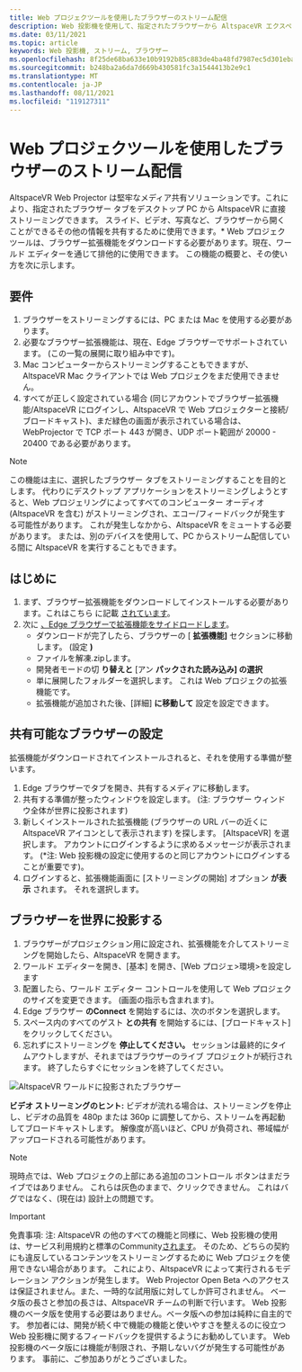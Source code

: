 ```yaml
---
title: Web プロジェクツールを使用したブラウザーのストリーム配信
description: Web 投影機を使用して、指定されたブラウザーから AltspaceVR エクスペリエンスにコンテンツをストリーミングする方法について説明します。
ms.date: 03/11/2021
ms.topic: article
keywords: Web 投影機, ストリーム, ブラウザー
ms.openlocfilehash: 8f25de68ba633e10b9192b85c883de4ba48fd7987ec5d301ebac8443982a1a55
ms.sourcegitcommit: b248ba2a6da7d669b430581fc3a1544413b2e9c1
ms.translationtype: MT
ms.contentlocale: ja-JP
ms.lasthandoff: 08/11/2021
ms.locfileid: "119127311"
---
```

# <a name="using-the-web-projector-to-stream-a-browser"></a>Web プロジェクツールを使用したブラウザーのストリーム配信

AltspaceVR Web Projector は堅牢なメディア共有ソリューションです。これにより、指定されたブラウザー タブをデスクトップ PC から AltspaceVR に直接ストリーミングできます。 スライド、ビデオ、写真など、ブラウザーから開くことができるその他の情報を共有するために使用できます。* Web プロジェクツールは、ブラウザー拡張機能をダウンロードする必要があります。現在、ワールド エディターを通じて排他的に使用できます。 この機能の概要と、その使い方を次に示します。

## <a name="requirements"></a>要件

1. ブラウザーをストリーミングするには、PC または Mac を使用する必要があります。
2. 必要なブラウザー拡張機能は、現在、Edge ブラウザーでサポートされています。 (この一覧の展開に取り組み中です)。
3. Mac コンピューターからストリーミングすることもできますが、AltspaceVR Mac クライアントでは Web プロジェクをまだ使用できません。
4. すべてが正しく設定されている場合 (同じアカウントでブラウザー拡張機能/AltspaceVR にログインし、AltspaceVR で Web プロジェクターと接続/ブロードキャスト)、まだ緑色の画面が表示されている場合は、WebProjector で TCP ポート 443 が開き、UDP ポート範囲が 20000 - 20400 である必要があります。

> [!NOTE]
> この機能は主に、選択したブラウザー タブをストリーミングすることを目的とします。 代わりにデスクトップ アプリケーションをストリーミングしようとすると、Web プロジェリングによってすべてのコンピューター オーディオ (AltspaceVR を含む) がストリーミングされ、エコー/フィードバックが発生する可能性があります。 これが発生しなかから、AltspaceVR をミュートする必要があります。 または、別のデバイスを使用して、PC からストリーム配信している間に AltspaceVR を実行することもできます。

## <a name="getting-started"></a>はじめに

1. まず、ブラウザー拡張機能をダウンロードしてインストールする必要があります。これはこちら に記載 [されています](https://account.altvr.com/web_projector)。
2. 次に [、Edge ブラウザーで拡張機能をサイドロードします](https://docs.microsoft.com/microsoft-edge/extensions-chromium/getting-started/extension-sideloading)。
    * ダウンロードが完了したら、ブラウザーの [ **拡張機能]** セクションに移動します。 (設定 **)**
    * ファイルを解凍.zipします。
    * 開発者モードの切 **り替えと** [アン **パックされた読み込み] の選択**
    * 単に展開したフォルダーを選択します。 これは Web プロジェクの拡張機能です。
    * 拡張機能が追加された後、[詳細] **に移動して** 設定を設定できます。

## <a name="setting-up-a-shareable-browser"></a>共有可能なブラウザーの設定

拡張機能がダウンロードされてインストールされると、それを使用する準備が整います。

1. Edge ブラウザーでタブを開き、共有するメディアに移動します。
2. 共有する準備が整ったウィンドウを設定します。 (注: ブラウザー ウィンドウ全体が世界に投影されます)
3. 新しくインストールされた拡張機能 (ブラウザーの URL バーの近くに AltspaceVR アイコンとして表示されます) を探します。 [AltspaceVR] を選択します。 アカウントにログインするように求めるメッセージが表示されます。 (*注: Web 投影機の設定に使用するのと同じアカウントにログインすることが重要です)。
4. ログインすると、拡張機能画面に [ストリーミングの開始] オプション **が表示** されます。 それを選択します。

## <a name="projecting-your-browser-in-world"></a>ブラウザーを世界に投影する

1. ブラウザーがプロジェクション用に設定され、拡張機能を介してストリーミングを開始したら、AltspaceVR を開きます。
2. ワールド エディターを開き、[基本] を開き、[Web プロジェ>環境>を設定します
3. 配置したら、ワールド エディター コントロールを使用して Web プロジェクのサイズを変更できます。 (画面の指示も含まれます)。
4. Edge ブラウザー **のConnect** を開始するには、次のボタンを選択します。
5. スペース内のすべてのゲスト **との共有** を開始するには、[ブロードキャスト] をクリックしてください。
6. 忘れずにストリーミングを **停止してください。** セッションは最終的にタイムアウトしますが、それまではブラウザーのライブ プロジェクトが続行されます。 終了したらすぐにセッションを終了してください。

![AltspaceVR ワールドに投影されたブラウザー](images/web-project-img-01.png)

**ビデオ ストリーミングのヒント:** ビデオが流れる場合は、ストリーミングを停止し、ビデオの品質を 480p または 360p に調整してから、ストリームを再起動してブロードキャストします。 解像度が高いほど、CPU が負荷され、帯域幅がアップロードされる可能性があります。

> [!NOTE]
> 現時点では、Web プロジェクの上部にある追加のコントロール ボタンはまだライブではありません。 これらは灰色のままで、クリックできません。 これはバグではなく、(現在は) 設計上の問題です。

> [!IMPORTANT]
> 免責事項: 注: AltspaceVR の他のすべての機能と同様に、Web 投影機[](../community/terms-of-service.md)の使用は、サービス利用規約と標準のCommunity[されます](../community/community-standards.md)。 そのため、どちらの契約にも違反しているコンテンツをストリーミングするために Web プロジェクを使用できない場合があります。 これにより、AltspaceVR によって実行されるモデレーション アクションが発生します。 Web Projector Open Beta へのアクセスは保証されません。また、一時的な試用版に対してしか許可されません。 ベータ版の長さと参加の長さは、AltspaceVR チームの判断で行います。 Web 投影機のベータ版を使用する必要はありません。ベータ版への参加は純粋に自主的です。 参加者には、開発が続く中で機能の機能と使いやすさを整えるのに役立つ Web 投影機に関するフィードバックを提供するようにお勧めしています。 Web 投影機のベータ版には機能が制限され、予期しないバグが発生する可能性があります。 事前に、ご参加ありがとうございました。
